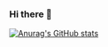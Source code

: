 ### Hi there 👋


[![Anurag's GitHub stats](https://github-readme-stats.vercel.app/api?username=aboutcloudmc&theme=discord_old_blurple)](https://github.com/anuraghazra/github-readme-stats)
<!--
**AboutCloudMC/AboutCloudMC** is a ✨ _special_ ✨ repository because its `README.md` (this file) appears on your GitHub profile.

Here are some ideas to get you started:

- 🔭 I’m currently working on ...
- 🌱 I’m currently learning ...
- 👯 I’m looking to collaborate on ...
- 🤔 I’m looking for help with ...
- 💬 Ask me about ...
- 📫 How to reach me: ...
- 😄 Pronouns: ...
- ⚡ Fun fact: ...
-->
